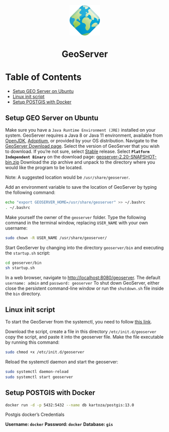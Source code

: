 <div align="center">
  <a href="http://geoserver.org/">
    <img alt="geoserver" src="../logos/geoserver.png" height="96" width="96"/>
  </a>
  <h1>GeoServer</h1>
</div>

# Table of Contents

- [Setup GEO Server on Ubuntu](#setup-geo-server-on-ubuntu)
- [Linux init script](#linux-init-script)
- [Setup POSTGIS with Docker](#setup-postgis-with-docker)

## Setup GEO Server on Ubuntu

Make sure you have a `Java Runtime Environment (JRE)` installed on your system. GeoServer requires a Java 8 or Java 11 environment, available from [OpenJDK](https://openjdk.java.net/), [Adoptium](https://adoptium.net/), or provided by your OS distribution.
Navigate to the [GeoServer Download page](http://geoserver.org/download).
Select the version of GeoServer that you wish to download. If you’re not sure, select [Stable](http://geoserver.org/release/stable) release.
Select **`Platform Independent Binary`** on the download page: [geoserver-2.20-SNAPSHOT-bin.zip](https://build.geoserver.org/geoserver/2.20.x/geoserver-2.20.x-latest-bin.zip)
Download the zip archive and unpack to the directory where you would like the program to be located.

Note: A suggested location would be `/usr/share/geoserver`.

Add an environment variable to save the location of GeoServer by typing the following command:

```sh
echo "export GEOSERVER_HOME=/usr/share/geoserver" >> ~/.bashrc
. ~/.bashrc
```

Make yourself the owner of the `geoserver` folder. Type the following command in the terminal window, replacing `USER_NAME` with your own username:

```sh
sudo chown -R USER_NAME /usr/share/geoserver/
```

Start GeoServer by changing into the directory `geoserver/bin` and executing the `startup.sh` script:

```sh
cd geoserver/bin
sh startup.sh
```

In a web browser, navigate to [http://localhost:8080/geoserver](http://localhost:8080/geoserver).
The default `username: admin` and `password: geoserver`
To shut down GeoServer, either close the persistent command-line window or run the `shutdown.sh` file inside the `bin` directory.

## Linux init script

To start the GeoServer from the systemctl, you need to follow [this link](https://docs.geoserver.org/stable/en/user/production/linuxscript.html).

Download the script, create a file in this directory `/etc/init.d/geoserver` copy the script, and paste it into the geoserver file. Make the file executable by running this command:

```sh
sudo chmod +x /etc/init.d/geoserver
```

Reload the systemctl daemon and start the geoserver:

```sh
sudo systemctl daemon-reload
sudo systemctl start geoserver
```

## Setup POSTGIS with Docker

```sh
docker run -d -p 5432:5432 --name db kartoza/postgis:13.0
```

Postgis docker’s Credentials

**Username: `docker`**
**Password: `docker`**
**Database: `gis`**
